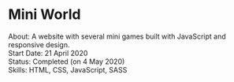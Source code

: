 # Mini World
About: A website with several mini games built with JavaScript and responsive design. <br>
Start Date: 21 April 2020 <br>
Status: Completed (on 4 May 2020) <br>
Skills: HTML, CSS, JavaScript, SASS <br>
